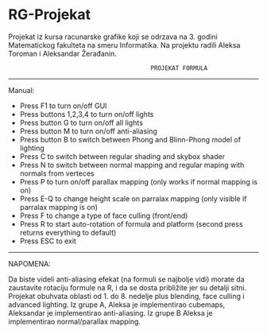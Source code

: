 # RG-Projekat
Projekat iz kursa racunarske grafike koji se odrzava na 3. godini Matematickog fakulteta na smeru Informatika.
Na projektu radili Aleksa Toroman i Aleksandar Žerađanin.

                                            PROJEKAT FORMULA
------------------------------------------------------------------------------------------------------------------------

Manual:

- Press F1 to turn on/off GUI
- Press buttons 1,2,3,4 to turn on/off lights
- Press button G to turn on/off all lights
- Press button M to turn on/off anti-aliasing
- Press button B to switch between Phong and Blinn-Phong model of lighting
- Press C to switch between regular shading and skybox shader
- Press N to switch between normal mapping and regular maping with normals from verteces
- Press P to turn on/off parallax mapping (only works if normal mapping is on)
- Press E-Q to change height scale on parralax mapping (only visible if parralax mapping is on)
- Press F to change a type of face culling (front/end)
- Press R to start auto-rotation of formula and platform (second press returns everything to default)
- Press ESC to exit

------------------------------------------------------------------------------------------------------------------------
NAPOMENA:

Da biste videli anti-aliasing efekat (na formuli se najbolje vidi) morate da zaustavite rotaciju formule na R, i da se dosta približite jer su detalji sitni.
Projekat obuhvata oblasti od 1. do 8. nedelje plus blending, face culling i advanced lighting.
Iz grupe A, Aleksa je implementirao cubemaps, Aleksandar je implementirao anti-aliasing. Iz grupe B Aleksa je implementirao normal/parallax mapping.
